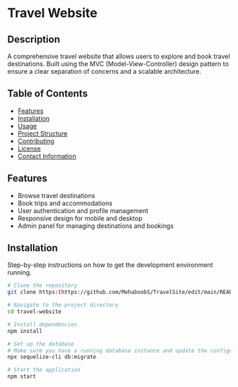 # Travel Website

## Description
A comprehensive travel website that allows users to explore and book travel destinations. Built using the MVC (Model-View-Controller) design pattern to ensure a clear separation of concerns and a scalable architecture.

## Table of Contents
- [Features](#features)
- [Installation](#installation)
- [Usage](#usage)
- [Project Structure](#project-structure)
- [Contributing](#contributing)
- [License](#license)
- [Contact Information](#contact-information)

## Features
- Browse travel destinations
- Book trips and accommodations
- User authentication and profile management
- Responsive design for mobile and desktop
- Admin panel for managing destinations and bookings

## Installation
Step-by-step instructions on how to get the development environment running.

```bash
# Clone the repository
git clone https:(https://github.com/MehaboobS/TravelSite/edit/main/README.md)

# Navigate to the project directory
cd travel-website

# Install dependencies
npm install

# Set up the database
# Make sure you have a running database instance and update the configuration accordingly
npx sequelize-cli db:migrate

# Start the application
npm start
